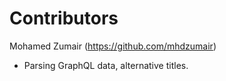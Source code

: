 Contributors
============

Mohamed Zumair (https://github.com/mhdzumair)

- Parsing GraphQL data, alternative titles.
